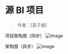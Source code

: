 # 源 BI 项目

> 作者：[袁子俊]

项目架构图（同步）
![image](https://github.com/Zijun-Yuan/yuanbi-backend/assets/149686965/4d07da62-3287-4f19-99cc-2fc0bf0cbaa2)

架构图（异步）
![image](https://github.com/Zijun-Yuan/yuanbi-backend/assets/149686965/dbeccab5-7a0b-4f39-aa2f-1f215398ac26)

